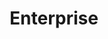 ---
title: Enterprise
slug: enterprise
projectType: iOS & Back-end Development
featureBlockImage: mockup_enterprise.png
heroFeaturedimage: mockup_enterprise.png
heroBgImage: bg_top_enterprise.jpg
fullImages: ['Enterpriseforlandingpage.jpg','Enterprise.jpeg']
imageAlt: Image showing Enterprise app on mobile device
companyLogo: sym-enterprise-logo.png
featureBlockProjectDesc: A health and wellness solution serving both companies and individuals, hubbub encourages better fitness by rewarding employees for consistently participating in a variety of healthy activities.
companyBlurb: ['Enterprise','Enterprise believes in strengthening communities, treating customers like family, and rewarding hard work. With a massive network of locations, Enterprise is one of the leading transportation solutions providers. They offer car, truck and motorcycle rentals, as well as car sharing and car sales. With a presence in over 30 countries, they have more than 7,200 locations with a shared goal of fostering innovation, advancing research and testing market-driven solutions.']
bigPicture: ['Managing a fleet of vehicles requires expertise that many businesses don’t have. Enterprise Fleet Management, an affiliate of Enterprise, provides fleet management services for over 1.5 million fleet cars, trucks and vans in the USA and Canada.  It now offers an app that helps their clients better manage their fleets, improve productivity, drive down costs, and stay up-to-date on vehicle maintenance and technology for managing commercial vehicles.','Fleet managers are very dispersed across the U.S. and Canada working out of 55 regional locations and a national network of over 65,000 commercial fleet centers. The app provides all sorts of information enabling fleet managers to consistently get their jobs done right at any time or place']
whyAppstem: ['When Enterprise Fleet Management’s VP of IT created their RPF for the app he knew they needed a mobile partner with robust experience in design and development and back-end database integration. Appstem won the job over 6 other companies due to the team’s deep experience in mobile apps and the strong design team’s ability to deliver a clean, easy-to-use UI. Additionally, Appstem was able to provide an ongoing long-term process for updating and improving the app as needed, for years to come.']
challenges: ['It was important to make sure all information was accessible as possible at any given time for managers who might not be accustomed to using an app on the job. This required a slick and easy-to-use interface capable of delivering a wide range of information, from tracking mileage, finding local gas stations, oil change locations, service records, to completing an accident report along with pictures of the accident and damage reports. Enterprise was able to make their fleet managers more accountable and productive through the app. Details? NEED additional info if you have it.']
devFeatures: []
videos: []
developmentText: []
wireframeImages: []
interactions: []
branding: []
---